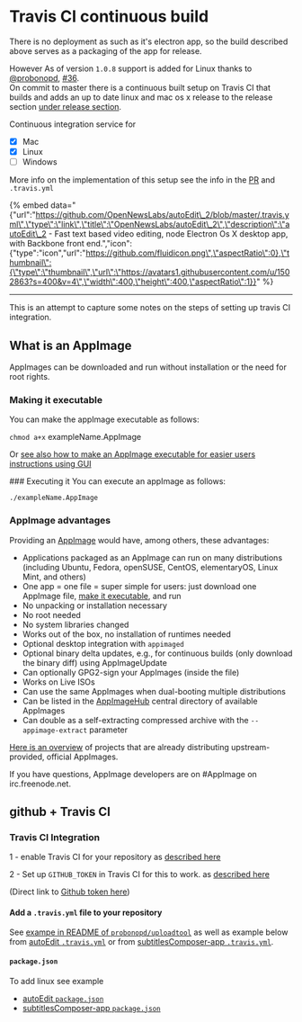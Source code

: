 # Travis CI continuous build

  
There is no deployment as such as it's electron app, so the build described above serves as a packaging of the app for release.  
  
However As of version `1.0.8` support is added for Linux thanks to [@probonopd](https://github.com/probonopd), [\#36](https://github.com/OpenNewsLabs/autoEdit_2/issues/36).  
On commit to master there is a continuous built setup on Travis CI that builds and adds an up to date linux and mac os x release to the release section [under release section](https://github.com/OpenNewsLabs/autoEdit_2/releases).

Continuous integration service for 

* [x] Mac
* [x]  Linux
* [ ]  Windows 

More info on the implementation of this setup see the info in the [PR](https://github.com/OpenNewsLabs/autoEdit_2/issues/36) and `.travis.yml`

{% embed data="{\"url\":\"https://github.com/OpenNewsLabs/autoEdit\_2/blob/master/.travis.yml\",\"type\":\"link\",\"title\":\"OpenNewsLabs/autoEdit\_2\",\"description\":\"autoEdit\_2 - Fast text based video editing, node Electron Os X desktop app, with Backbone front end.\",\"icon\":{\"type\":\"icon\",\"url\":\"https://github.com/fluidicon.png\",\"aspectRatio\":0},\"thumbnail\":{\"type\":\"thumbnail\",\"url\":\"https://avatars1.githubusercontent.com/u/1502863?s=400&v=4\",\"width\":400,\"height\":400,\"aspectRatio\":1}}" %}


---


This is an attempt to capture some notes on the steps of setting up travis CI integration. 


## What is an AppImage 

AppImages can be downloaded and run without installation or the need for root rights.

### Making it executable
You can make the appImage executable as follows:

`chmod a+x` exampleName.AppImage

Or [see also how to make an AppImage executable for easier users instructions using GUI](https://discourse.appimage.org/t/how-to-make-an-appimage-executable/80)


### Executing it
You can execute an appImage as follows:

`./exampleName.AppImage`



### AppImage advantages

Providing an [AppImage](http://appimage.org/) would have, among others, these advantages:
- Applications packaged as an AppImage can run on many distributions (including Ubuntu, Fedora, openSUSE, CentOS, elementaryOS, Linux Mint, and others)
- One app = one file = super simple for users: just download one AppImage file, [make it executable](http://discourse.appimage.org/t/how-to-make-an-appimage-executable/80), and run
- No unpacking or installation necessary
- No root needed
- No system libraries changed
- Works out of the box, no installation of runtimes needed
- Optional desktop integration with `appimaged`
- Optional binary delta updates, e.g., for continuous builds (only download the binary diff) using AppImageUpdate
- Can optionally GPG2-sign your AppImages (inside the file)
- Works on Live ISOs
- Can use the same AppImages when dual-booting multiple distributions
- Can be listed in the [AppImageHub](https://appimage.github.io/apps) central directory of available AppImages
- Can double as a self-extracting compressed archive with the `--appimage-extract` parameter

[Here is an overview](https://appimage.github.io/apps) of projects that are already distributing upstream-provided, official AppImages.

If you have questions, AppImage developers are on #AppImage on irc.freenode.net.


## github + Travis CI

###  Travis CI Integration
1 - enable Travis CI for your repository as [described here](https://travis-ci.org/getting_started) 

2 - Set up `GITHUB_TOKEN` in Travis CI for this to work. as [described here](https://github.com/probonopd/uploadtool#usage)

(Direct link to [Github token here](https://github.com/settings/tokens))

#### Add a `.travis.yml` file to your repository

See [exampe in README of `probonopd/uploadtool`](https://github.com/probonopd/uploadtool#usage) as well as example below from [autoEdit `.travis.yml`](https://github.com/OpenNewsLabs/autoEdit_2/blob/master/.travis.yml) or from [subtitlesComposer-app `.travis.yml`](https://github.com/pietrop/subtitlesComposer-app/blob/master/.travis.yml).


#### `package.json` 

To add linux see example 
- [autoEdit `package.json`](https://github.com/OpenNewsLabs/autoEdit_2/blob/master/package.json)
- [subtitlesComposer-app `package.json`](https://github.com/pietrop/subtitlesComposer-app/blob/master/package.json)

<!-- CircleCI for Mac and Windows deployment -->
